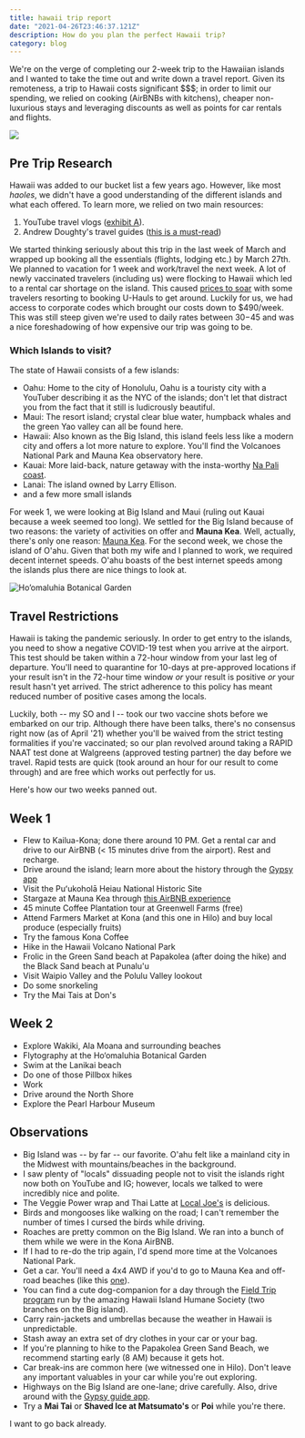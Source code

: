 ```yaml
---
title: hawaii trip report 
date: "2021-04-26T23:46:37.121Z"
description: How do you plan the perfect Hawaii trip?
category: blog
---
```


We're on the verge of completing our 2-week trip to the Hawaiian islands and I wanted to take the time out and write down a travel report. Given its remoteness, a trip to Hawaii costs significant $$$; in order to limit our spending, we relied on cooking (AirBNBs with kitchens), cheaper non-luxurious stays and leveraging discounts as well as points for car rentals and flights.

![](./hawaii-1.png)

## Pre Trip Research

Hawaii was added to our bucket list a few years ago. However, like most *haoles*, we didn't have a good understanding of the different islands and what each offered. To learn more, we relied on two main resources: 

1. YouTube travel vlogs ([exhibit A](https://www.youtube.com/watch?v=7mpqkHLyi-A)). 
2. Andrew Doughty's travel guides ([this is a must-read](https://www.goodreads.com/book/show/44451059-hawaii-the-big-island-revealed)) 

We started thinking seriously about this trip in the last week of March and wrapped up booking all the essentials (flights, lodging etc.) by March 27th. We planned to vacation for 1 week and work/travel the next week. A lot of newly vaccinated travelers (including us) were flocking to Hawaii which led to a rental car shortage on the island. This caused [prices to soar](https://www.hawaiinewsnow.com/2021/03/29/day-rent-car-low-supply-surging-demand-are-pushing-up-prices-hawaii/) with some travelers resorting to booking U-Hauls to get around. Luckily for us, we had access to corporate codes which brought our costs down to $490/week. This was still steep given we're used to daily rates between $30-$45 and was a nice foreshadowing of how expensive our trip was going to be.

### Which Islands to visit?

The state of Hawaii consists of a few islands: 

- Oahu: Home to the city of Honolulu, Oahu is a touristy city with a YouTuber describing it as the NYC of the islands; don't let that distract you from the fact that it still is ludicrously beautiful. 
- Maui: The resort island; crystal clear blue water, humpback whales and the green Yao valley can all be found here.
- Hawaii: Also known as the Big Island, this island feels less like a modern city and offers a lot more nature to explore. You'll find the Volcanoes National Park and Mauna Kea observatory here.
- Kauai: More laid-back, nature getaway with the insta-worthy [Na Pali coast](https://www.kauai.com/napali-coast).
- Lanai: The island owned by Larry Ellison.
- and a few more small islands

For week 1, we were looking at Big Island and Maui (ruling out Kauai because a week seemed too long). We settled for the Big Island because of two reasons: the variety of activities on offer and **Mauna Kea**. Well, actually, there's only one reason: [Mauna Kea](https://www.instagram.com/explore/tags/maunakea/). For the second week, we chose the island of O'ahu. Given that both my wife and I planned to work, we required decent internet speeds. O'ahu boasts of the best internet speeds among the islands plus there are nice things to look at.

![Ho’omaluhia Botanical Garden](./BotanicalGardens.png)

## Travel Restrictions

Hawaii is taking the pandemic seriously. In order to get entry to the islands, you need to show a negative COVID-19 test when you arrive at the airport. This test should be taken within a 72-hour window from your last leg of departure. You'll need to quarantine for 10-days at pre-approved locations if your result isn't in the 72-hour time window *or* your result is positive *or* your result hasn't yet arrived. The strict adherence to this policy has meant reduced number of positive cases among the locals. 

Luckily, both -- my SO and I -- took our two vaccine shots before we embarked on our trip. Although there have been talks, there's no consensus right now (as of April '21) whether you'll be waived from the strict testing formalities if you're vaccinated; so our plan revolved around taking a RAPID NAAT test done at Walgreens (approved testing partner) the day before we travel. Rapid tests are quick (took around an hour for our result to come through) and are free which works out perfectly for us.

Here's how our two weeks panned out.

## Week 1

- Flew to Kailua-Kona; done  there around 10 PM. Get a rental car and drive to our AirBNB (< 15 minutes drive from the airport). Rest and recharge.
- Drive around the island; learn more about the history through the [Gypsy app](https://gypsyguide.com/tour/big-island-hawaii/)
- Visit the Puʻukoholā Heiau National Historic Site
- Stargaze at Mauna Kea through [this AirBNB experience](https://www.airbnb.com/experiences/232756?guests=1&adults=1&s=67&unique_share_id=cc229562-e8be-49ac-b0f3-d4c09495bcec)
- 45 minute Coffee Plantation tour at Greenwell Farms (free)
- Attend Farmers Market at Kona (and this one in Hilo) and buy local produce (especially fruits)
- Try the famous Kona Coffee
- Hike in the Hawaii Volcano National Park
- Frolic in the Green Sand beach at Papakolea (after doing the hike) and the Black Sand beach at Punalu'u
- Visit Waipio Valley and the Polulu Valley lookout
- Do some snorkeling
- Try the Mai Tais at Don's

## Week 2

- Explore Wakiki, Ala Moana and surrounding beaches
- Flytography at the Ho‘omaluhia Botanical Garden
- Swim at the Lanikai beach
- Do one of those Pillbox hikes
- Work
- Drive around the North Shore
- Explore the Pearl Harbour Museum

## Observations

- Big Island was -- by far -- our favorite. O'ahu felt like a mainland city in the Midwest with mountains/beaches in the background.
- I saw plenty of "locals" dissuading people not to visit the islands right now both on YouTube and IG; however, locals we talked to were incredibly nice and polite.
- The Veggie Power wrap and Thai Latte at [Local Joe's](https://www.yelp.com/biz/local-joe-honolulu?uid=2f2qc2OzVxTgVNi6NrhEUA&utm_campaign=www_business_share_popup&utm_medium=copy_link) is delicious.
- Birds and mongooses like walking on the road; I can't remember the number of times I cursed the birds while driving.
- Roaches are pretty common on the Big Island. We ran into a bunch of them while we were in the Kona AirBNB.
- If I had to re-do the trip again, I'd spend more time at the Volcanoes National Park.
- Get a car. You'll need a 4x4 AWD if you'd to go to Mauna Kea and off-road beaches (like this [one](https://foursquare.com/v/makalawena-beach/4b5509aff964a520d5d827e3)).
- You can find a cute dog-companion for a day through the [Field Trip program](http://hihs.org/adoption/dogs) run by the amazing Hawaii Island Humane Society (two branches on the Big island).
- Carry rain-jackets and umbrellas because the weather in Hawaii is unpredictable. 
- Stash away an extra set of dry clothes in your car or your bag.
- If you're planning to hike to the Papakolea Green Sand Beach, we recommend starting early (8 AM) because it gets hot.
- Car break-ins are common here (we witnessed one in Hilo). Don't leave any important valuables in your car while you're out exploring.
- Highways on the Big Island are one-lane; drive carefully. Also, drive around with the [Gypsy guide app](https://gypsyguide.com/).
- Try a **Mai Tai** or **Shaved Ice at Matsumato's** or **Poi** while you're there.


I want to go back already.